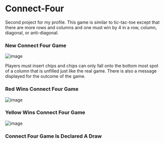 # Connect-Four

Second project for my profile. This game is similar to tic-tac-toe except that there are more rows and columns and one must win
by 4 in a row, column, diagonal, or anti-diagonal. 

### New Connect Four Game
![image](https://user-images.githubusercontent.com/40302096/44004027-e648fdda-9e29-11e8-8b5a-687d24853bfd.png)

Players must insert chips and chips can only fall onto the bottom most spot of a column that is unfilled just like the real game.
There is also a message displayed for the outcome of the game.

### Red Wins Connect Four Game
![image](https://user-images.githubusercontent.com/40302096/44004121-ecd2a650-9e2a-11e8-9e3b-7438334fd5ea.png)

### Yellow Wins Connect Four Game
![image](https://user-images.githubusercontent.com/40302096/44004133-3adc9306-9e2b-11e8-9f9a-5fc85d282438.png)

### Connect Four Game Is Declared A Draw
